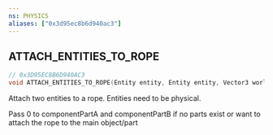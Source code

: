 ```yaml
---
ns: PHYSICS
aliases: ["0x3d95ec8b6d940ac3"]
---
```

## ATTACH_ENTITIES_TO_ROPE

```c
// 0x3D95EC8B6D940AC3
void ATTACH_ENTITIES_TO_ROPE(Entity entity, Entity entity, Vector3 worldPositionA, Vector3 worldPositionB, float ropeLength, int componentPartA, int componentPartB, string boneNamePartA, string boneNamePartB);
```

Attach two entities to a rope. Entities need to be physical.

Pass 0 to componentPartA and componentPartB if no parts exist or want to attach the rope to the main object/part


